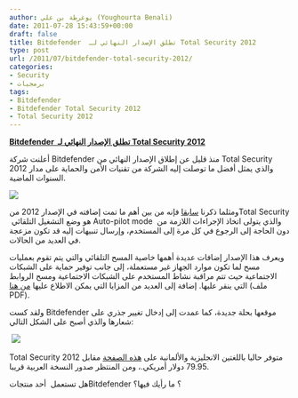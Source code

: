```yaml
---
author: يوغرطة بن علي (Youghourta Benali)
date: 2011-07-28 15:43:59+00:00
draft: false
title: Bitdefender  تطلق الإصدار النهائي لـ Total Security 2012
type: post
url: /2011/07/bitdefender-total-security-2012/
categories:
- Security
- برمجيات
tags:
- Bitdefender
- Bitdefender Total Security 2012
- Total Security 2012
---
```


[**Bitdefender  تطلق الإصدار النهائي لـ Total Security 2012**](http://www.it-scoop.com/2011/07/bitdefender-total-security-2012)




أعلنت شركة Bitdefender منذ قليل عن إطلاق الإصدار النهائي من Total Security 2012 والذي يمثل أفضل ما توصلت إليه الشركة من تقنيات الأمن والحماية على مدار السنوات الماضية.




[![](http://www.it-scoop.com/wp-content/uploads/2011/07/Bitdefender-Total-Security-2012.png)
](http://www.it-scoop.com/2011/07/bitdefender-total-security-2012)




ومثلما ذكرنا [سابقا](../2011/05/bitdefender-total-security-2012-beta/) فإنه من بين أهم ما تمت إضافته في الإصدار 2012 منTotal Security  هو وضع التشغيل التلقائي Auto-pilot mode  والذي يتولى اتخاذ الإجراءات اللازمة من دون الحاجة إلى الرجوع في كل مرة إلى المستخدم، وإرسال تنبيهات إليه قد تكون مزعجة في العديد من الحالات.




ويعرف هذا الإصدار إضافات عديدة أهمها خاصية المسح التلقائي والتي يتم تقوم بعمليات مسح لما تكون موارد الجهاز غير مستعملة، إلى جانب توفير حماية على الشبكات الاجتماعية حيث تتم مراقبة نشاط المستخدم على الشبكات الاجتماعية ومسح الروابط التي ينقر عليها. إضافة إلى العديد من المزايا التي يمكن الاطلاع عليها [من هنا](http://goo.gl/pfCuw) (ملف PDF).




ولقد كست Bitdefender موقعها بحلة جديدة، كما عمدت إلى إدخال تغيير جذري على شعارها والذي أصبح على الشكل التالي:




 [![](http://www.it-scoop.com/wp-content/uploads/2011/07/Bitdefender-Logo.png)
](http://www.it-scoop.com/2011/07/bitdefender-total-security-2012)




Total Security 2012 متوفر حاليا باللغتين الانجليزية والألمانية على [هذه الصفحة](http://www.bitdefender.com/solutions/total-security.html) مقابل 79.95 دولار أمريكي.، ومن المنتظر صدور النسخة العربية قريبا.




هل تستعمل  أحد منتجاتBitdefender ؟ ما رأيك فيها؟



